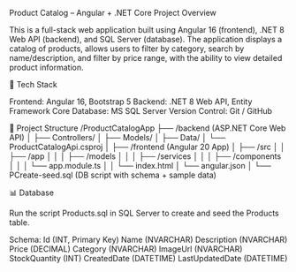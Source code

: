  Product Catalog – Angular + .NET Core
 Project Overview

This is a full-stack web application built using Angular 16 (frontend), .NET 8 Web API (backend), and SQL Server (database).
The application displays a catalog of products, allows users to filter by category, search by name/description, and filter by price range, with the ability to view detailed product information.

🚀 Tech Stack

Frontend: Angular 16, Bootstrap 5
Backend: .NET 8 Web API, Entity Framework Core
Database: MS SQL Server
Version Control: Git / GitHub

📂 Project Structure
/ProductCatalogApp
  ├── /backend (ASP.NET Core Web API)
  │     ├── Controllers/
  │     ├── Models/
  │     ├── Data/
  │     └── ProductCatalogApi.csproj
  │
  ├── /frontend (Angular 20 App)
  │     ├── /src
  │     │    ├── /app
  │     │    │    ├── /models
  │     │    │    ├── /services
  │     │    │    ├── /components
  │     │    │    └── app.module.ts
  │     │    └── index.html
  │     └── angular.json
  │
  └── PCreate-seed.sql  (DB script with schema + sample data)


📊 Database

Run the script Products.sql in SQL Server to create and seed the Products table.

Schema:
Id (INT, Primary Key)
Name (NVARCHAR)
Description (NVARCHAR)
Price (DECIMAL)
Category (NVARCHAR)
ImageUrl (NVARCHAR)
StockQuantity (INT)
CreatedDate (DATETIME)
LastUpdatedDate (DATETIME)
